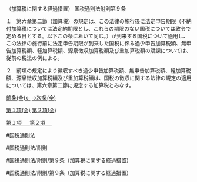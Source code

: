 （加算税に関する経過措置）
国税通則法附則第９条

１　第六章第二節（加算税）の規定は、この法律の施行後に法定申告期限（不納付加算税については法定納期限とし、これらの期限のない国税については政令で定める日とする。以下この条において同じ。）が到来する国税について適用し、この法律の施行前に法定申告期限が到来した国税に係る過少申告加算税額、無申告加算税額、軽加算税額、源泉徴収加算税額及び重加算税額の賦課については、従前の税法の例による。

２　前項の規定により徴収すべき過少申告加算税額、無申告加算税額、軽加算税額、源泉徴収加算税額及び重加算税額は、国税の徴収に関する法律の規定の適用については、第六章第二節に規定する加算税とみなす。

[前条(全)←](国税通則法＿＿＿＿附則第８条_.md)    [→次条(全)](国税通則法＿＿＿＿附則第１０条_.md)

[第１項(全)](国税通則法＿＿＿＿附則第９条第１項_.md)  [第２項(全)](国税通則法＿＿＿＿附則第９条第２項_.md)  

[第１項 　 ](国税通則法＿＿＿＿附則第９条第１項.md)  [第２項 　 ](国税通則法＿＿＿＿附則第９条第２項.md)  

#国税通則法

#国税通則法/附則

#国税通則法/附則/第９条（加算税に関する経過措置）

#国税通則法/附則/第９条（加算税に関する経過措置）

